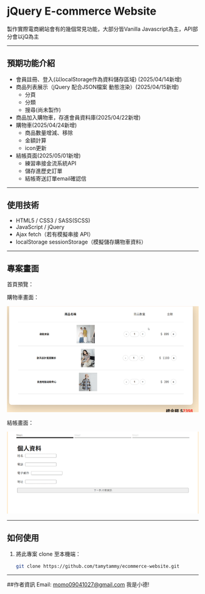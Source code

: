 # jQuery E-commerce Website

製作實際電商網站會有的幾個常見功能，大部分皆Vanilla Javascript為主，API部分會以jQ為主

---

## 預期功能介紹

- 會員註冊、登入(以localStorage作為資料儲存區域) (2025/04/14新增)
- 商品列表展示（jQuery 配合JSON檔案 動態渲染）(2025/04/15新增)
  - 分頁 
  - 分類 
  - 搜尋(尚未製作)
- 商品加入購物車，存進會員資料庫(2025/04/22新增)
- 購物車(2025/04/24新增)
  - 商品數量增減、移除
  - 金額計算
  - icon更新
- 結帳頁面(2025/05/01新增)
  - 練習串接金流系統API
  - 儲存進歷史訂單
  - 結帳寄送訂單email確認信
---

## 使用技術

- HTML5 / CSS3 / SASS(SCSS)
- JavaScript / jQuery
- Ajax fetch（若有模擬串接 API）
- localStorage sessionStorage（模擬儲存購物車資料）

---

## 專案畫面

首頁預覽：

<!-- ![首頁畫面](./images/screenshot-home.png) -->

購物車畫面：

![購物車畫面](./assets/img/cart.gif)

結帳畫面：

![結帳畫面](./assets/img/checkout.gif)


---

## 如何使用

1. 將此專案 clone 至本機端：
   ```bash
   git clone https://github.com/tamytammy/ecommerce-website.git

---

##作者資訊
Email: momo09041027@gmail.com
我是小德!